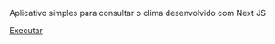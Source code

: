Aplicativo simples para consultar o clima desenvolvido com Next JS

<a href="https://weather-forecast-next-app.vercel.app/" title="Consultar o clima" target="_blank">Executar</a>
